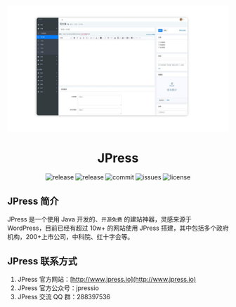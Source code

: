 !['snapshot'](./images/screenshot.png)

<!-- 直接书写html -->
<h1 align="center" style="display: block!important;"> JPress </h1>

<p align="center">
<img alt="release" src="https://img.shields.io/github/release/JpressProjects/jpress.svg?style=flat-square"/>
<img alt="release" src="https://img.shields.io/github/release-date/JpressProjects/jpress.svg?style=flat-square"/>
<img alt="commit" src="https://img.shields.io/github/last-commit/JpressProjects/jpress.svg?style=flat-square"/>
<img alt="issues" src="https://img.shields.io/github/issues-closed/JpressProjects/jpress.svg?style=flat-square"/>
<img alt="license" src="https://img.shields.io/github/license/JpressProjects/jpress.svg?style=flat-square"/>
</p>

## JPress 简介

JPress 是一个使用 Java 开发的、`开源免费` 的建站神器，灵感来源于 WordPress，目前已经有超过 10w+ 的网站使用 JPress 搭建，其中包括多个政府机构，200+上市公司，中科院、红十字会等。

## JPress 联系方式

1. JPress 官方网站：[http://www.jpress.io](http://www.jpress.io)
2. JPress 官方公众号：jpressio
3. JPress 交流 QQ 群：288397536

<!-- Markdown变量 -->

[release]: https://img.shields.io/github/release/JpressProjects/jpress.svg?style=flat-square
